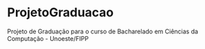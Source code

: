 # ProjetoGraduacao
Projeto de Graduação para o curso de Bacharelado em Ciências da Computação - Unoeste/FIPP
